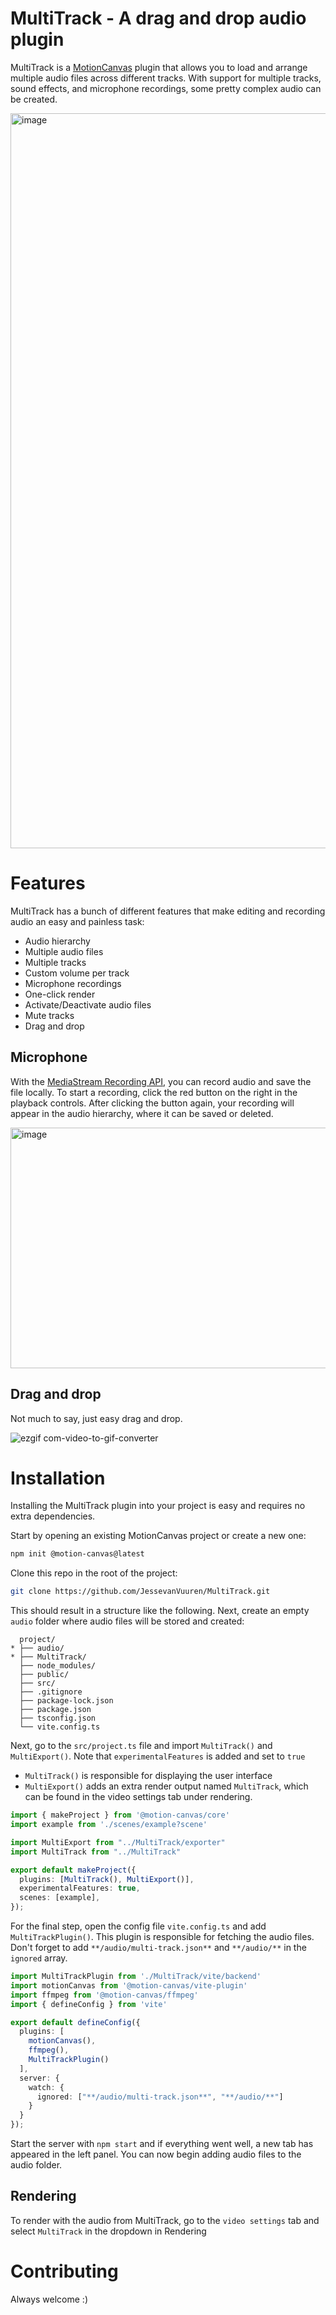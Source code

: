 # MultiTrack - A drag and drop audio plugin

MultiTrack is a [MotionCanvas](https://github.com/motion-canvas/motion-canvas) plugin that allows you to load and arrange multiple audio files across different tracks. With support for multiple tracks, sound effects, and microphone recordings, some pretty complex audio can be created.

<img width="1790" height="1176" alt="image" src="https://github.com/user-attachments/assets/a3908551-d7dc-463b-a399-b283939570e5" />

# Features

MultiTrack has a bunch of different features that make editing and recording audio an easy and painless task:

- Audio hierarchy
- Multiple audio files
- Multiple tracks
- Custom volume per track
- Microphone recordings
- One-click render
- Activate/Deactivate audio files
- Mute tracks
- Drag and drop


## Microphone

With the [MediaStream Recording API](https://developer.mozilla.org/en-US/docs/Web/API/MediaStream_Recording_API/Using_the_MediaStream_Recording_API), you can record audio and save the file locally. To start a recording, click the red button on the right in the playback controls. After clicking the button again, your recording will appear in the audio hierarchy, where it can be saved or deleted.

<img width="1102" height="385" alt="image" src="https://github.com/user-attachments/assets/29cdbd55-e72f-4530-a63f-84cbf56d5388" />

## Drag and drop

Not much to say, just easy drag and drop.

![ezgif com-video-to-gif-converter](https://github.com/user-attachments/assets/7723043d-7e7f-4cd2-8f47-01000a7ad03f)


# Installation

Installing the MultiTrack plugin into your project is easy and requires no extra dependencies.

Start by opening an existing MotionCanvas project or create a new one:
```bash
npm init @motion-canvas@latest
```

Clone this repo in the root of the project:
```bash
git clone https://github.com/JessevanVuuren/MultiTrack.git
```

This should result in a structure like the following. Next, create an empty `audio` folder where audio files will be stored and created:
```
  project/
* ├── audio/
* ├── MultiTrack/
  ├── node_modules/
  ├── public/
  ├── src/
  ├── .gitignore
  ├── package-lock.json
  ├── package.json
  ├── tsconfig.json
  └── vite.config.ts
```

Next, go to the `src/project.ts` file and import `MultiTrack()` and `MultiExport()`. Note that `experimentalFeatures` is added and set to `true`
 -  `MultiTrack()` is responsible for displaying the user interface
 -  `MultiExport()` adds an extra render output named `MultiTrack`, which can be found in the video settings tab under rendering.

```ts
import { makeProject } from '@motion-canvas/core'
import example from './scenes/example?scene'

import MultiExport from "../MultiTrack/exporter"
import MultiTrack from "../MultiTrack"

export default makeProject({
  plugins: [MultiTrack(), MultiExport()],
  experimentalFeatures: true,
  scenes: [example],
});
```

For the final step, open the config file `vite.config.ts` and add `MultiTrackPlugin()`. This plugin is responsible for fetching the audio files. Don't forget to add `**/audio/multi-track.json**` and `**/audio/**` in the `ignored` array.

```ts
import MultiTrackPlugin from './MultiTrack/vite/backend'
import motionCanvas from '@motion-canvas/vite-plugin'
import ffmpeg from '@motion-canvas/ffmpeg'
import { defineConfig } from 'vite'

export default defineConfig({
  plugins: [
    motionCanvas(),
    ffmpeg(),
    MultiTrackPlugin()
  ],
  server: {
    watch: {
      ignored: ["**/audio/multi-track.json**", "**/audio/**"]
    }
  }
});

```

Start the server with `npm start` and if everything went well, a new tab has appeared in the left panel. You can now begin adding audio files to the audio folder.

## Rendering

To render with the audio from MultiTrack, go to the `video settings` tab and select `MultiTrack` in the dropdown in Rendering

# Contributing
Always welcome :)















